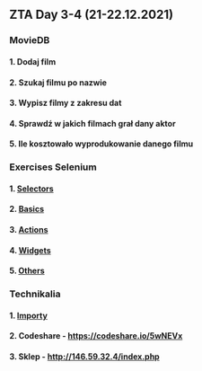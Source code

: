 ## ZTA Day 3-4 (21-22.12.2021)
### MovieDB
#### 1. Dodaj film
#### 2. Szukaj filmu po nazwie
#### 3. Wypisz filmy z zakresu dat
#### 4. Sprawdź w jakich filmach grał dany aktor
#### 5. Ile kosztowało wyprodukowanie danego filmu
### Exercises Selenium
#### 1. [Selectors](./exercises/exercises_Selectors.md)
#### 2. [Basics](./exercises/exercises_Basics.md)
#### 3. [Actions](./exercises/exercises_Actions.md)
#### 4. [Widgets](./exercises/exercises_Widgets.md)
#### 5. [Others](./exercises/exercises_Others.md)
### Technikalia
#### 1. [Importy](./exercises/Imports.md)
#### 2. Codeshare - https://codeshare.io/5wNEVx
#### 3. Sklep - http://146.59.32.4/index.php
